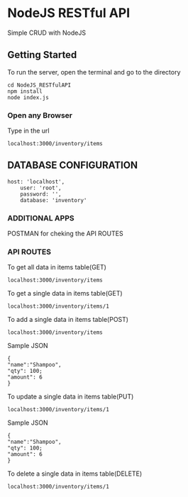 # NodeJS RESTful API

Simple CRUD with NodeJS

## Getting Started

To run the server, open the terminal and go to the directory
```
cd NodeJS_RESTfulAPI
npm install
node index.js

```

### Open any Browser
Type in the url

```
localhost:3000/inventory/items
```

## DATABASE CONFIGURATION

```
host: 'localhost',
    user: 'root',
    password: '',
    database: 'inventory'
```

### ADDITIONAL APPS
POSTMAN for cheking the API ROUTES
### API ROUTES

To get all data in items table(GET)

```
localhost:3000/inventory/items
```
To get a single data in items table(GET)

```
localhost:3000/inventory/items/1
```
To add a single data in items table(POST)

```
localhost:3000/inventory/items
```
Sample JSON
```
{
"name":"Shampoo",
"qty": 100;
"amount": 6
}
```
To update a single data in items table(PUT)

```
localhost:3000/inventory/items/1
```
Sample JSON
```
{
"name":"Shampoo",
"qty": 100;
"amount": 6
}
```
To delete a single data in items table(DELETE)
```
localhost:3000/inventory/items/1
```









